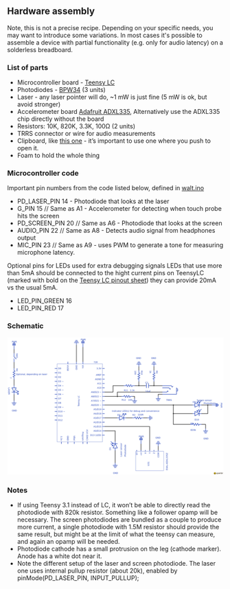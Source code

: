 ## Hardware assembly ##
Note, this is not a precise recipe. Depending on your specific needs, you may want to introduce some variations.
In most cases it's possible to assemble a device with partial functionality (e.g. only for audio latency) on a solderless breadboard.

### List of parts ###

 * Microcontroller board - [Teensy LC](https://www.pjrc.com/teensy/teensyLC.html)
 * Photodiodes - [BPW34](http://www.digikey.com/catalog/en/partgroup/bpw34/12351) (3 units)
 * Laser - any laser pointer will do, ~1 mW is just fine (5 mW is ok, but avoid stronger)
 * Accelerometer board [Adafruit ADXL335](https://www.adafruit.com/product/163),
   Alternatively use the ADXL335 chip directly without the board
 * Resistors: 10K, 820K, 3.3K, 100Ω (2 units)
 * TRRS connector or wire for audio measurements
 * Clipboard, like [this one](https://upload.wikimedia.org/wikipedia/commons/c/c0/Wood-clipboard.jpg) -
   it’s important to use one where you push to open it.
 * Foam to hold the whole thing


### Microcontroller code ###

Important pin numbers from the code listed below, defined in [walt.ino](../arduino/walt/walt.ino)

 * PD_LASER_PIN 14 - Photodiode that looks at the laser
 * G_PIN 15 // Same as A1 - Accelerometer for detecting when touch probe hits the screen
 * PD_SCREEN_PIN 20 // Same as A6 - Photodiode that looks at the screen
 * AUDIO_PIN 22 // Same as A8 - Detects audio signal from headphones output
 * MIC_PIN 23 // Same as A9 - uses PWM to generate a tone for measuring microphone latency.

Optional pins for LEDs used for extra debugging signals
LEDs that use more than 5mA should be connected to the hight current pins on TeensyLC (marked with bold on the [Teensy LC pinout sheet](https://www.pjrc.com/teensy/teensylc_front_pinout.png)) they can provide 20mA vs the usual 5mA.

 * LED_PIN_GREEN 16
 * LED_PIN_RED 17


### Schematic ###
![WALT Schematic](WALT_schematic_20160404.png)


### Notes ###

 * If using Teensy 3.1 instead of LC, it won’t be able to directly read
   the photodiode with 820k resistor. Something like a follower opamp will be
   necessary. The screen photodiodes are bundled as a couple to produce more
   current, a single photodiode with 1.5M resistor should provide the same
   result, but might be at the limit of what the teensy can measure, and again an
   opamp will be needed.
 * Photodiode cathode has a small protrusion on the leg (cathode marker).
   Anode has a white dot near it.
 * Note the different setup of the laser and screen photodiode. The laser one
   uses internal pullup resistor (about 20k), enabled by pinMode(PD_LASER_PIN,
   INPUT_PULLUP);
